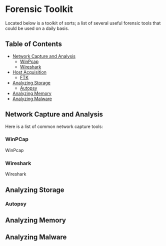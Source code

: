 # Forensic Toolkit

Located below is a toolkit of sorts; a list of several useful forensic tools that could be used on a daily basis. 


## Table of Contents


  * [Network Capture and Analysis](#NetworkCapture)
    * [WinPcap](#WinPcap)
    * [Wireshark](#Wireshark)
  * [Host Acquisition](#HostAcquisition)
    * [FTK](#FTK)
  * [Analyzing Storage](#storageAnalyzation)
    * [Autopsy](#Autopsy)
  * [Analyzing Memory](#storageAnalyzation)
  * [Analyzing Malware](#malAnalyzation)

 ## <a name="NetworkCapture"></a>Network Capture and Analysis
  Here is a list of common network capture tools:

### <a name="WinPcap"></a>WinPCap
  WinPcap

### <a name="Wireshark"></a>Wireshark
  Wireshark

## <a name="storageAnalyzation"></a>Analyzing Storage 

 ### <a name="Autopsy"></a>Autopsy

## <a name="memAnalyzation"></a>Analyzing Memory 

## <a name="malAnalyzation"></a>Analyzing Malware